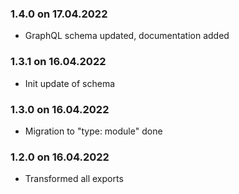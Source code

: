 ### 1.4.0 on 17.04.2022
- GraphQL schema updated, documentation added

### 1.3.1 on 16.04.2022
- Init update of schema

### 1.3.0 on 16.04.2022
- Migration to "type: module" done

### 1.2.0 on 16.04.2022
- Transformed all exports
